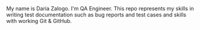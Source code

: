My name is Daria Zalogo. I'm QA Engineer.
This repo represents my skills in writing test documentation such as bug reports and test cases and skills with working Git & GitHub.